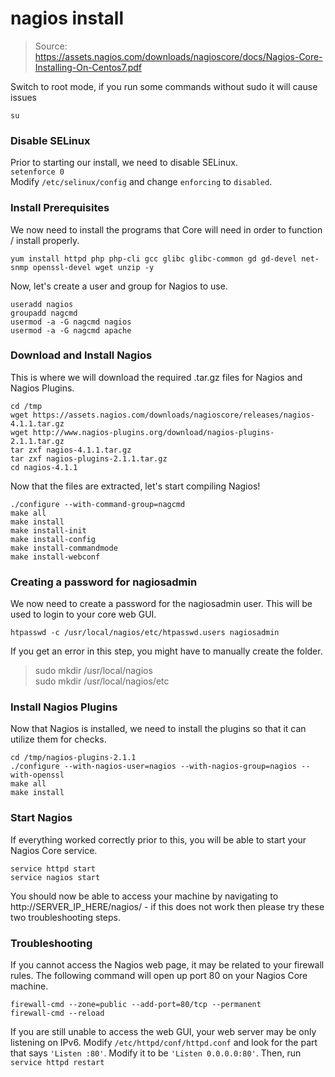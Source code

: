 # nagios install
>Source: https://assets.nagios.com/downloads/nagioscore/docs/Nagios-Core-Installing-On-Centos7.pdf

Switch to root mode, if you run some commands without sudo it will cause issues
```
su
```

### Disable SELinux
Prior to starting our install, we need to disable SELinux.  
```setenforce 0```  
Modify ```/etc/selinux/config``` and change ```enforcing``` to ```disabled```.

### Install Prerequisites

We now need to install the programs that Core will need in order to function / install properly.

```yum install httpd php php-cli gcc glibc glibc-common gd gd-devel net-snmp openssl-devel wget unzip -y```

Now, let's create a user and group for Nagios to use.

```
useradd nagios
groupadd nagcmd
usermod -a -G nagcmd nagios
usermod -a -G nagcmd apache
```

### Download and Install Nagios
This is where we will download the required .tar.gz files for Nagios and Nagios Plugins.
```
cd /tmp
wget https://assets.nagios.com/downloads/nagioscore/releases/nagios-4.1.1.tar.gz
wget http://www.nagios-plugins.org/download/nagios-plugins-2.1.1.tar.gz
tar zxf nagios-4.1.1.tar.gz
tar zxf nagios-plugins-2.1.1.tar.gz
cd nagios-4.1.1
```
Now that the files are extracted, let's start compiling Nagios!
```
./configure --with-command-group=nagcmd
make all
make install
make install-init
make install-config
make install-commandmode
make install-webconf
```

### Creating a password for nagiosadmin
We now need to create a password for the nagiosadmin user. This will be used to login to your core web GUI.
```
htpasswd -c /usr/local/nagios/etc/htpasswd.users nagiosadmin
```
If you get an error in this step, you might have to manually create the folder.
> sudo mkdir /usr/local/nagios  
> sudo mkdir /usr/local/nagios/etc

### Install Nagios Plugins
Now that Nagios is installed, we need to install the plugins so that it can utilize them for checks.
```
cd /tmp/nagios-plugins-2.1.1
./configure --with-nagios-user=nagios --with-nagios-group=nagios --with-openssl
make all
make install
```
### Start Nagios
If everything worked correctly prior to this, you will be able to start your Nagios Core service.
```
service httpd start
service nagios start
```
You should now be able to access your machine by navigating to http://SERVER_IP_HERE/nagios/ - if this does not work then please try these two
troubleshooting steps.
### Troubleshooting
If you cannot access the Nagios web page, it may be related to your firewall rules. The following command will open up port 80 on your
Nagios Core machine.
```
firewall-cmd --zone=public --add-port=80/tcp --permanent
firewall-cmd --reload
```
If you are still unable to access the web GUI, your web server may be only listening on IPv6. Modify ```/etc/httpd/conf/httpd.conf```
and look for the part that says ```'Listen :80'```. Modify it to be ```'Listen 0.0.0.0:80'```. Then, run ```service httpd restart```
